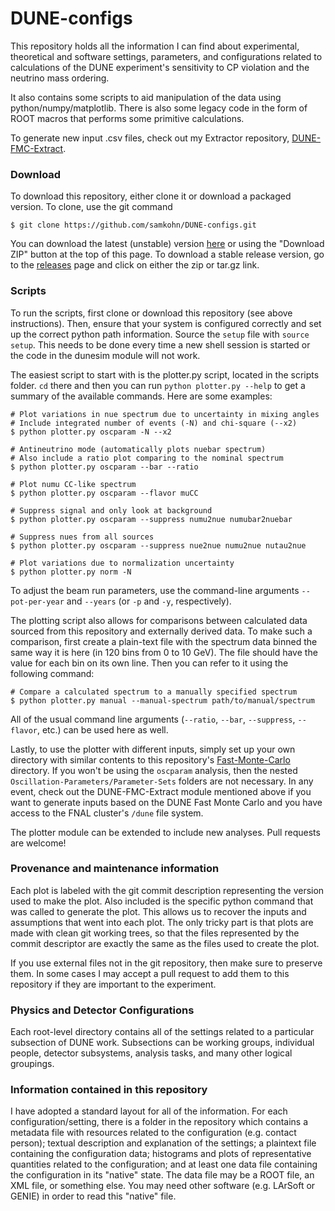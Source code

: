 # DUNE-configs

This repository holds all the information I can find about experimental,
theoretical and software settings, parameters, and configurations
related to calculations of the DUNE experiment's sensitivity to CP
violation and the neutrino mass ordering.

It also contains some scripts to aid manipulation of the data using
python/numpy/matplotlib. There is also some legacy code in the form of
ROOT macros that performs some primitive calculations.

To generate new input .csv files, check out my Extractor repository,
[DUNE-FMC-Extract](https://github.com/samkohn/DUNE-FMC-Extract).

### Download
To download this repository, either clone it or download a packaged
version. To clone, use the git command

```
$ git clone https://github.com/samkohn/DUNE-configs.git
```

You can download the latest (unstable) version
[here](https://github.com/samkohn/DUNE-configs/archive/master.zip) or
using the "Download ZIP" button at the top of this page. To download a
stable release version, go to the
[releases](https://github.com/samkohn/DUNE-configs/releases) page and
click on either the zip or tar.gz link.

### Scripts
To run the scripts, first clone or download this repository (see above
instructions). Then, ensure that your system is configured correctly and
set up the correct python path information. Source the `setup` file with
`source setup`. This needs to be done every time a new shell session is
started or the code in the dunesim module will not work.

The easiest script to start with is the plotter.py script, located in
the scripts folder. `cd` there and then you can run
`python plotter.py --help` to get a summary of the available commands.
Here are some examples:

```
# Plot variations in nue spectrum due to uncertainty in mixing angles
# Include integrated number of events (-N) and chi-square (--x2)
$ python plotter.py oscparam -N --x2

# Antineutrino mode (automatically plots nuebar spectrum)
# Also include a ratio plot comparing to the nominal spectrum
$ python plotter.py oscparam --bar --ratio

# Plot numu CC-like spectrum
$ python plotter.py oscparam --flavor muCC

# Suppress signal and only look at background
$ python plotter.py oscparam --suppress numu2nue numubar2nuebar

# Suppress nues from all sources
$ python plotter.py oscparam --suppress nue2nue numu2nue nutau2nue

# Plot variations due to normalization uncertainty
$ python plotter.py norm -N
```

To adjust the beam run parameters, use the command-line arguments
`--pot-per-year` and `--years` (or `-p` and `-y`, respectively).

The plotting script also allows for comparisons between calculated data
sourced from this repository and externally derived data. To make such a
comparison, first create a plain-text file with the spectrum data binned
the same way it is here (in 120 bins from 0 to 10 GeV). The file should
have the value for each bin on its own line. Then you can refer to it
using the following command:

```
# Compare a calculated spectrum to a manually specified spectrum
$ python plotter.py manual --manual-spectrum path/to/manual/spectrum
```

All of the usual command line arguments (`--ratio`, `--bar`, `--suppress`,
`--flavor`, etc.) can be used here as well.

Lastly, to use the plotter with different inputs, simply set up your own
directory with similar contents to this repository's
[Fast-Monte-Carlo](https://github.com/samkohn/DUNE-configs/tree/master/Fast-Monte-Carlo)
directory. If you won't be using the `oscparam` analysis, then the
nested `Oscillation-Parameters/Parameter-Sets` folders are not
necessary. In any event, check out the DUNE-FMC-Extract module
mentioned above if you want to generate inputs based on the DUNE Fast
Monte Carlo and you have access to the FNAL cluster's `/dune` file
system.

The plotter module can be extended to include new analyses. Pull
requests are welcome!

### Provenance and maintenance information
Each plot is labeled with the git commit description representing the
version used to make the plot. Also included is the specific python
command that was called to generate the plot. This allows us to recover
the inputs and assumptions that went into each plot. The only tricky
part is that plots are made with clean git working trees, so that the
files represented by the commit descriptor are exactly the same as the
files used to create the plot.

If you use external files not in the git repository, then make sure to
preserve them. In some cases I may accept a pull request to add them to
this repository if they are important to the experiment.


### Physics and Detector Configurations
Each root-level directory contains all of the settings related to a
particular subsection of DUNE work. Subsections can be working groups,
individual people, detector subsystems, analysis tasks, and many other
logical groupings.

### Information contained in this repository
I have adopted a standard layout for all of the information. For each
configuration/setting, there is a folder in the repository which
contains a metadata file with resources related to the configuration
(e.g. contact person); textual description and explanation of the settings; a
plaintext file containing the configuration data; histograms and plots
of representative quantities related to the configuration; and at least
one data file containing the configuration in its "native" state. The
data file may be a ROOT file, an XML file, or something else. You may
need other software (e.g. LArSoft or GENIE) in order to read this
"native" file.
